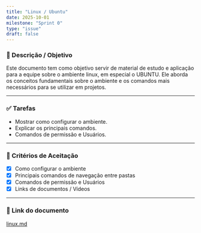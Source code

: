 ```yaml
---
title: "Linux / Ubuntu"
date: 2025-10-01
milestone: "Sprint 0"
type: "issue"
draft: false
---
```


### 📝 Descrição / Objetivo  
Este documento tem como objetivo servir de material de estudo e aplicação para a equipe sobre o ambiente linux, em especial o UBUNTU. Ele aborda os conceitos fundamentais sobre o ambiente e os comandos mais necessários para se utilizar em projetos.  

---

### ✅ Tarefas  
- Mostrar como configurar o ambiente.  
- Explicar os principais comandos.  
- Comandos de permissão e Usuários.


---

### 📌 Critérios de Aceitação  
- [x] Como configurar o ambiente  
- [x] Principais comandos de navegação entre pastas  
- [x] Comandos de permissão e Usuários  
- [x] Links de documentos / Vídeos  

---

### 🔗 Link do documento  
[linux.md](https://github.com/unb-mds/2025-2-Squad-10/blob/main/doc/metodologias/linux.md)

